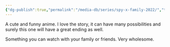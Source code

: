 ```yaml
---
{"dg-publish":true,"permalink":"/media-db/series/spy-x-family-2022/","title":"Spy x Family","tags":["mediaDB/tv/series"],"noteIcon":"1"}
---
```


A cute and funny anime. I love the story, it can have many possibilities and surely this one will have a great ending as well.

Something you can watch with your family or friends. Very wholesome.